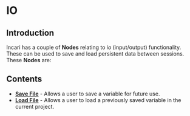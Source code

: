 # IO

## Introduction

Incari has a couple of **Nodes** relating to *io* \(input/output\) functionality. These can be used to save and load persistent data between sessions. These **Nodes** are:

## Contents

* [**Save File**](savefile.md) - Allows a user to save a variable for future use.
* [**Load File**](loadfile.md) - Allows a user to load a previously saved variable in the current project. 